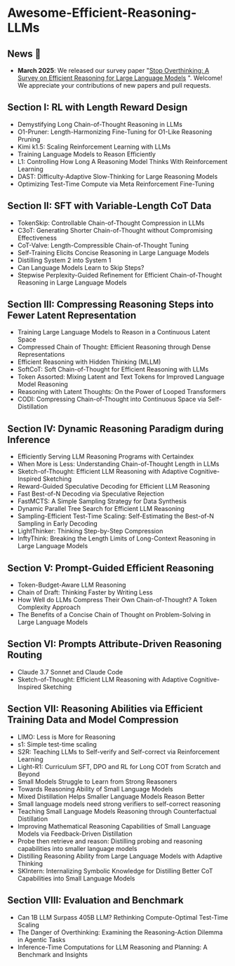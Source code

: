 # Awesome-Efficient-Reasoning-LLMs

## News 📢

- **March 2025**: We released our survey paper "[Stop Overthinking: A Survey on Efficient Reasoning for Large Language Models](https://arxiv.org/abs/2503.05179)
". Welcome! We appreciate your contributions of new papers and pull requests.

## Section I:  RL with Length Reward Design

* Demystifying Long Chain-of-Thought Reasoning in LLMs 
* O1-Pruner: Length-Harmonizing Fine-Tuning for O1-Like Reasoning Pruning 
* Kimi k1.5: Scaling Reinforcement Learning with LLMs
* Training Language Models to Reason Efficiently
* L1: Controlling How Long A Reasoning Model Thinks With Reinforcement Learning
* DAST: Difficulty-Adaptive Slow-Thinking for Large Reasoning Models
* Optimizing Test-Time Compute via Meta Reinforcement Fine-Tuning

## Section II: SFT with Variable-Length CoT Data

* TokenSkip: Controllable Chain-of-Thought Compression in LLMs
* C3oT: Generating Shorter Chain-of-Thought without Compromising Effectiveness
* CoT-Valve: Length-Compressible Chain-of-Thought Tuning
* Self-Training Elicits Concise Reasoning in Large Language Models
* Distilling System 2 into System 1
* Can Language Models Learn to Skip Steps?
* Stepwise Perplexity-Guided Refinement for Efficient Chain-of-Thought Reasoning in Large Language Models

## Section III: Compressing Reasoning Steps into Fewer Latent Representation

* Training Large Language Models to Reason in a Continuous Latent Space
* Compressed Chain of Thought: Efficient Reasoning through Dense Representations
* Efficient Reasoning with Hidden Thinking (MLLM)
* SoftCoT: Soft Chain-of-Thought for Efficient Reasoning with LLMs
* Token Assorted: Mixing Latent and Text Tokens for Improved Language Model Reasoning
* Reasoning with Latent Thoughts: On the Power of Looped Transformers
* CODI: Compressing Chain-of-Thought into Continuous Space via Self-Distillation

## Section IV: Dynamic Reasoning Paradigm during Inference

* Efficiently Serving LLM Reasoning Programs with Certaindex 
* When More is Less: Understanding Chain-of-Thought Length in LLMs 
* Sketch-of-Thought: Efficient LLM Reasoning with Adaptive Cognitive-Inspired Sketching
* Reward-Guided Speculative Decoding for Efficient LLM Reasoning
* Fast Best-of-N Decoding via Speculative Rejection
* FastMCTS: A Simple Sampling Strategy for Data Synthesis
* Dynamic Parallel Tree Search for Efficient LLM Reasoning
* Sampling-Efficient Test-Time Scaling: Self-Estimating the Best-of-N Sampling in Early Decoding
* LightThinker: Thinking Step-by-Step Compression
* InftyThink: Breaking the Length Limits of Long-Context Reasoning in Large Language Models
  
## Section V: Prompt-Guided Efficient Reasoning

* Token-Budget-Aware LLM Reasoning 
* Chain of Draft: Thinking Faster by Writing Less
* How Well do LLMs Compress Their Own Chain-of-Thought? A Token Complexity Approach
* The Benefits of a Concise Chain of Thought on Problem-Solving in Large Language Models

## Section VI: Prompts Attribute-Driven Reasoning Routing

* Claude 3.7 Sonnet and Claude Code
* Sketch-of-Thought: Efficient LLM Reasoning with Adaptive Cognitive-Inspired Sketching

## Section VII: Reasoning Abilities via Efficient Training Data and Model Compression

* LIMO: Less is More for Reasoning
* s1: Simple test-time scaling
* S2R: Teaching LLMs to Self-verify and Self-correct via Reinforcement Learning
* Light-R1: Curriculum SFT, DPO and RL for Long COT from Scratch and Beyond
* Small Models Struggle to Learn from Strong Reasoners
* Towards Reasoning Ability of Small Language Models
* Mixed Distillation Helps Smaller Language Models Reason Better
* Small language models need strong verifiers to self-correct reasoning
* Teaching Small Language Models Reasoning through Counterfactual Distillation
* Improving Mathematical Reasoning Capabilities of Small Language Models via Feedback-Driven Distillation
* Probe then retrieve and reason: Distilling probing and reasoning capabilities into smaller language models
* Distilling Reasoning Ability from Large Language Models with Adaptive Thinking
* SKIntern: Internalizing Symbolic Knowledge for Distilling Better CoT Capabilities into Small Language Models
  
## Section VIII: Evaluation and Benchmark
* Can 1B LLM Surpass 405B LLM? Rethinking Compute-Optimal Test-Time Scaling 
* The Danger of Overthinking: Examining the Reasoning-Action Dilemma in
Agentic Tasks
* Inference-Time Computations for LLM Reasoning and Planning: A Benchmark and Insights

